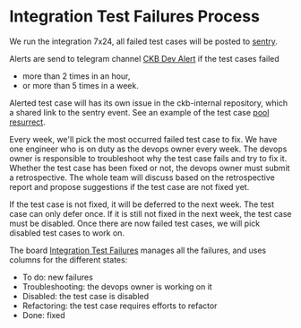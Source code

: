 # Integration Test Failures Process

We run the integration 7x24, all failed test cases will be posted to [sentry](http://sentry.nervos.org/ckb/ckb-integration/).

Alerts are send to telegram channel [CKB Dev Alert](https://t.me/joinchat/AAAAAEtQp3n_ieZ6-PD5oA) if the test cases failed

* more than 2 times in an hour,
* or more than 5 times in a week.

Alerted test case will has its own issue in the ckb-internal repository, which a shared link to the sentry event. See an example of the test case [pool resurrect](https://github.com/nervosnetwork/ckb-internal/issues/743).

Every week, we'll pick the most occurred failed test case to fix. We have one engineer who is on duty as the devops owner every week. The devops owner is responsible to troubleshoot why the test case fails and try to fix it. Whether the test case has been fixed or not, the devops owner must submit a retrospective. The whole team will discuss based on the retrospective report and propose suggestions if the test case are not fixed yet.

If the test case is not fixed, it will be deferred to the next week. The test case can only defer once. If it is still not fixed in the next week, the test case must be disabled. Once there are now failed test cases, we will pick disabled test cases to work on.

The board [Integration Test Failures](https://github.com/nervosnetwork/ckb-dev-alerts/projects/1) manages all the failures, and uses columns for the different states:

* To do: new failures
* Troubleshooting: the devops owner is working on it
* Disabled: the test case is disabled
* Refactoring: the test case requires efforts to refactor
* Done: fixed
